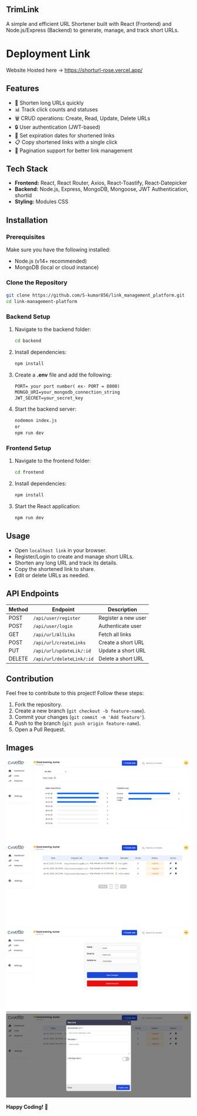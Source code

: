 ## TrimLink


A simple and efficient URL Shortener built with React (Frontend) and Node.js/Express (Backend) to generate, manage, and track short URLs.


# Deployment Link
Website Hosted here -> https://shorturl-rose.vercel.app/

## Features

- 🔗 Shorten long URLs quickly
- 📊 Track click counts and statuses
- 🗑️ CRUD operations: Create, Read, Update, Delete URLs
- 🔒 User authentication (JWT-based)
- 📆 Set expiration dates for shortened links
- 📋 Copy shortened links with a single click
- 📄 Pagination support for better link management

## Tech Stack

- **Frontend:** React, React Router, Axios, React-Toastify, React-Datepicker
- **Backend:** Node.js, Express, MongoDB, Mongoose, JWT Authentication, shortid
- **Styling:** Modules CSS 

## Installation

### Prerequisites

Make sure you have the following installed:

- Node.js (v14+ recommended)
- MongoDB (local or cloud instance)

### Clone the Repository

```sh
git clone https://github.com/S-kumar856/link_management_platform.git
cd link-management-platform
```

### Backend Setup

1. Navigate to the backend folder:
   ```sh
   cd backend
   ```
2. Install dependencies:
   ```sh
   npm install
   ```
3. Create a **.env** file and add the following:
   ```env
   PORT= your port number( ex- PORT = 8000)
   MONGO_URI=your_mongodb_connection_string
   JWT_SECRET=your_secret_key
   ```
4. Start the backend server:
   ```sh
   nodemon index.js
   or 
   npm run dev
   ```

### Frontend Setup

1. Navigate to the frontend folder:
   ```sh
   cd frontend
   ```
2. Install dependencies:
   ```sh
   npm install
   ```
3. Start the React application:
   ```sh
   npm run dev
   ```

## Usage

- Open `localhost link` in your browser.
- Register/Login to create and manage short URLs.
- Shorten any long URL and track its details.
- Copy the shortened link to share.
- Edit or delete URLs as needed.

## API Endpoints

| Method | Endpoint               | Description         |
| ------ | ---------------------- | ------------------- |
| POST   | `/api/user/register`   | Register a new user |
| POST   | `/api/user/login`      | Authenticate user   |
| GET    | `/api/url/AllLiks`     | Fetch all links     |
| POST   | `/api/url/createLinks`     | Create a short URL  |
| PUT    | `/api/url/updateLik/:id` | Update a short URL  |
| DELETE | `/api/url/deleteLink/:id` | Delete a short URL  |

## Contribution

Feel free to contribute to this project! Follow these steps:

1. Fork the repository.
2. Create a new branch (`git checkout -b feature-name`).
3. Commit your changes (`git commit -m 'Add feature'`).
4. Push to the branch (`git push origin feature-name`).
5. Open a Pull Request.

## Images
![Alt text](images/image1.png)
![Alt text](images/image2.png)
![Alt text](images/image3.png)
![Alt text](images/image4.png)

**Happy Coding! 🚀**